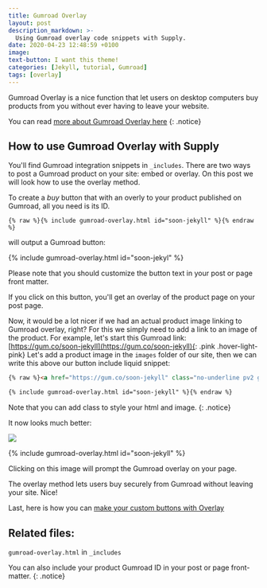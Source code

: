 ```yaml
---
title: Gumroad Overlay
layout: post
description_markdown: >-
  Using Gumroad overlay code snippets with Supply.
date: 2020-04-23 12:48:59 +0100
image:
text-button: I want this theme!
categories: [Jekyll, tutorial, Gumroad]
tags: [overlay]
---
```

Gumroad Overlay is a nice function that let users on desktop computers buy products from you without ever having to leave your website.

You can read [more about Gumroad Overlay here](https://help.gumroad.com/article/135-setting-up-the-gumroad-overlay-on-your-website)
{: .notice}

## How to use Gumroad Overlay with Supply
You'll find Gumroad integration snippets in `_includes`.
There are two ways to post a Gumroad product on your site: embed or overlay.
On this post we will look how to use the overlay method.

To create a *buy* button that with an overly to your product published on Gumroad, all you need is its ID.

```liquid
{% raw %}{% include gumroad-overlay.html id="soon-jekyll" %}{% endraw %}
```
will output a Gumroad button:

{% include gumroad-overlay.html id="soon-jekyl" %}

Please note that you should customize the button text in your post or page front matter.

If you click on this button, you'll get an overlay of the product page on your post page.

Now, it would be a lot nicer if we had an actual product image linking to Gumroad overlay, right?
For this we simply need to add a link to an image of the product.
For example, let's start this Gumroad link: [https://gum.co/soon-jekyll](https://gum.co/soon-jekyll){: .pink .hover-light-pink}
Let's add a product image in the `images` folder of our site, then we can write this above our button include liquid snippet:

```html
{% raw %}<a href="https://gum.co/soon-jekyll" class="no-underline pv2 grow db"><img class="w-100" src="{{site.baseurl}}/images/templates/jekyll/Soon_Jekyll-template-sample.png"></a>

{% include gumroad-overlay.html id="soon-jekyll" %}{% endraw %}
```

Note that you can add class to style your html and image.
{: .notice}

It now looks much better:

<a href="https://gum.co/soon-jekyll" class="no-underline pv2 grow db"><img class="w-100" src="{{site.baseurl}}/images/templates/jekyll/Soon_Jekyll-template-sample.png"></a>

{% include gumroad-overlay.html id="soon-jekyll" %}

Clicking on this image will prompt the Gumroad overlay on your page.

The overlay method lets users buy securely from Gumroad without leaving your site. Nice!

Last, here is how you can [make your custom buttons with Overlay](https://help.gumroad.com/article/106-using-custom-buttons-with-overlay)

## Related files:

`gumroad-overlay.html` in `_includes`


You can also include your product Gumroad ID in your post or page front-matter.
{: .notice}
